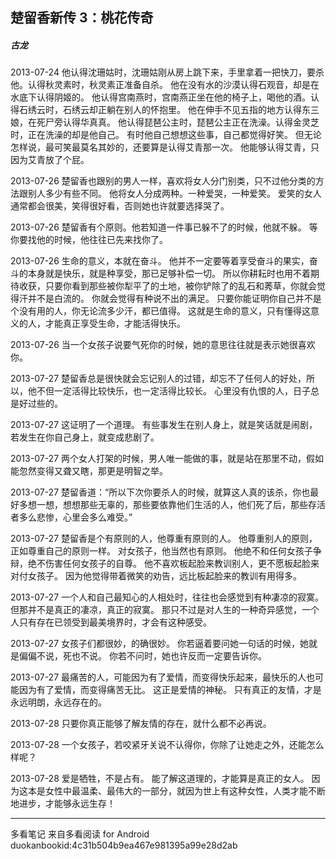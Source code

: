 ## 楚留香新传 3：桃花传奇
##### 古龙
 
2013-07-24
他认得沈珊姑时，沈珊姑刚从房上跳下来，手里拿着一把快刀，要杀他。认得秋灵素时，秋灵素正准备自杀。 他在没有水的沙漠认得石观音，却是在水底下认得阴姬的。 他认得宫南燕时，宫南燕正坐在他的椅子上，喝他的酒。认得石绣云时，石绣云却正躺在别人的怀抱里。 他在伸手不见五指的地方认得东三娘，在死尸旁认得华真真。 他认得琵琶公主时，琵琶公主正在洗澡。认得金灵芝时，正在洗澡的却是他自己。 有时他自己想想这些事，自己都觉得好笑。 但无论怎样说，最可笑最莫名其妙的，还要算是认得艾青那一次。 他能够认得艾青，只因为艾青放了个屁。
 
2013-07-26
楚留香也跟别的男人一样，喜欢将女人分门别类，只不过他分类的方法跟别人多少有些不同。 他将女人分成两种。一种爱哭，一种爱笑。 爱笑的女人通常都会很美，笑得很好看，否则她也许就要选择哭了。
 
2013-07-26
楚留香有个原则。他若知道一件事已躲不了的时候，他就不躲。 等你要找他的时候，他往往已先来找你了。
 
2013-07-26
生命的意义，本就在奋斗。 他并不一定要等着享受奋斗的果实，奋斗的本身就是快乐，就是种享受，那已足够补偿一切。 所以你耕耘时也用不着期待收获，只要你看到那些被你犁平了的土地，被你铲除了的乱石和莠草，你就会觉得汗并不是白流的。 你就会觉得有种说不出的满足。 只要你能证明你自己并不是个没有用的人，你无论流多少汗，都已值得。 这就是生命的意义，只有懂得这意义的人，才能真正享受生命，才能活得快乐。
 
2013-07-26
当一个女孩子说要气死你的时候，她的意思往往就是表示她很喜欢你。
 
2013-07-27
楚留香总是很快就会忘记别人的过错，却忘不了任何人的好处，所以，他不但一定活得比较快乐，也一定活得比较长。 心里没有仇恨的人，日子总是好过些的。
 
2013-07-27
这证明了一个道理。 有些事发生在别人身上，就是笑话就是闹剧，若发生在你自己身上，就变成悲剧了。
 
2013-07-27
两个女人打架的时候，男人唯一能做的事，就是站在那里不动，假如能忽然变得又聋又瞎，那更是明智之举。
 
2013-07-27
楚留香道：“所以下次你要杀人的时候，就算这人真的该杀，你也最好多想一想，想想那些无辜的，那些要依靠他们生活的人，他们死了后，那些存活者多么悲惨，心里会多么难受。”
 
2013-07-27
楚留香是个有原则的人，他尊重有原则的人。 他尊重别人的原则，正如尊重自己的原则一样。 对女孩子，他当然也有原则。 他绝不和任何女孩子争辩，绝不伤害任何女孩子的自尊。 他不喜欢板起脸来教训别人，更不愿板起脸来对付女孩子。 因为他觉得带着微笑的劝告，远比板起脸来的教训有用得多。
 
2013-07-27
一个人和自己最知心的人相处时，往往也会感觉到有种凄凉的寂寞。 但那并不是真正的凄凉，真正的寂寞。 那只不过是对人生的一种奇异感觉，一个人只有存在已领受到最美境界时，才会有这种感受。
 
2013-07-27
女孩子们都很妙，的确很妙。 你若逼着要问她一句话的时候，她就是偏偏不说，死也不说。 你若不问时，她也许反而一定要告诉你。
 
2013-07-27
最痛苦的人，可能因为有了爱情，而变得快乐起来，最快乐的人也可能因为有了爱情，而变得痛苦无比。 这正是爱情的神秘。 只有真正的友情，才是永远明朗，永远存在的。
 
2013-07-28
只要你真正能够了解友情的存在，就什么都不必再说。
 
2013-07-28
一个女孩子，若咬紧牙关说不认得你，你除了让她走之外，还能怎么样呢？
 
2013-07-28
爱是牺牲，不是占有。 能了解这道理的，才能算是真正的女人。 因为这本是女性中最温柔、最伟大的一部分，就因为世上有这种女性，人类才能不断地进步，才能够永远生存！
* * *
多看笔记 来自多看阅读 for Android
duokanbookid:4c31b504b9ea467e981395a99e28d2ab